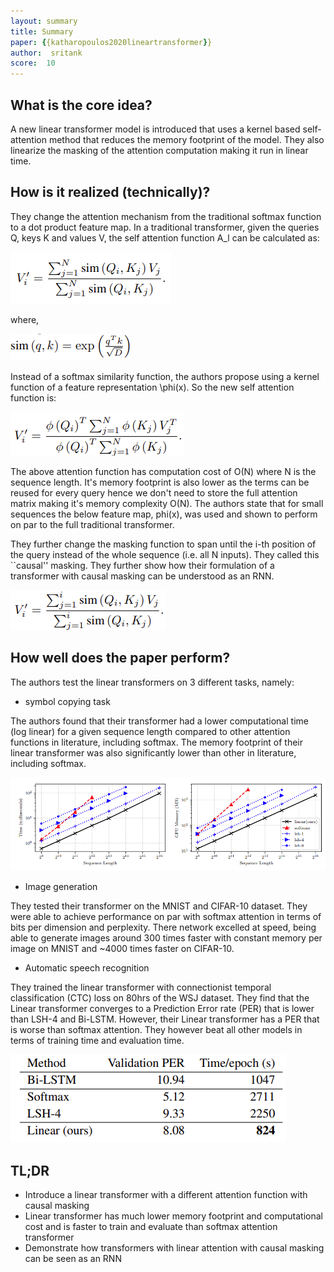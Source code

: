 ```yaml
---
layout: summary
title: Summary
paper: {{katharopoulos2020lineartransformer}}
author:  sritank
score:  10
---
```


## What is the core idea?
A new linear transformer model is introduced that uses a kernel based self-attention method that reduces the memory footprint of the model. They also linearize the masking of the attention computation making it run in linear time.

## How is it realized (technically)?

They change the attention mechanism from the traditional softmax function to a dot product feature map. In a traditional transformer, given the queries Q, keys K and values V, the self attention function A_l can be calculated as:

![self attention function](./katharopoulos2020lineartransformer_2a.png)

where,

![softmax kernel](./katharopoulos2020lineartransformer_2b.png)

Instead of a softmax similarity function, the authors propose using a kernel function of a feature representation \phi(x). So the new self attention function is:

![linear self attention function](./katharopoulos2020lineartransformer_2c.png)

The above attention function has computation cost of O(N) where N is the sequence length. It's memory footprint is also lower as the terms can be reused for every query hence we don't need to store the full attention matrix making it's memory complexity O(N). The authors state that for small sequences the below feature map, phi(x), was used and shown to perform on par to the full traditional transformer.

They further change the masking function to span until the i-th position of the query instead of the whole sequence (i.e. all N inputs). They called this ``causal'' masking. They further show how their formulation of a transformer with causal masking can be understood as an RNN.

![causal masking](./katharopoulos2020lineartransformer_2d.png)


## How well does the paper perform?

The authors test the linear transformers on 3 different tasks, namely:

- symbol copying task

The authors found that their transformer had a lower computational time (log linear) for a given sequence length compared to other attention functions in literature, including softmax. The memory footprint of their linear transformer was also significantly lower than other in literature, including softmax.

![copy task performance](./katharopoulos2020lineartransformer_2e.png)

- Image generation

They tested their transformer on the MNIST and CIFAR-10 dataset. They were able to achieve performance on par with softmax attention in terms of bits per dimension and perplexity. There network excelled at speed, being able to generate images around 300 times faster with constant memory per image on MNIST and ~4000 times faster on CIFAR-10. 

- Automatic speech recognition

They trained the linear transformer with connectionist temporal classification (CTC) loss on 80hrs of the WSJ dataset. They find that the Linear transformer converges to a Prediction Error rate (PER) that is lower than LSH-4 and Bi-LSTM. However, their Linear transformer has a PER that is worse than softmax attention. They however beat all other models in terms of training time and evaluation time.

![ASR performance](./katharopoulos2020lineartransformer_2f.png)


## TL;DR
- Introduce a linear transformer with a different attention function with causal masking
- Linear transformer has much lower memory footprint and computational cost and is faster to train and evaluate than softmax attention transformer
- Demonstrate how transformers with linear attention with causal masking can be seen as an RNN

